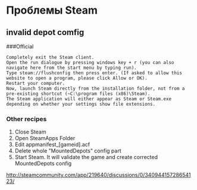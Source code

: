 Проблемы Steam
==============

invalid depot comfig
--------------------

###Official


    Completely exit the Steam client.
    Open the run dialogue by pressing windows key + r (you can also navigate here from the start menu by typing run).
    Type steam://flushconfig then press enter. (If asked to allow this website to open a program, please click Allow or OK).
    Restart your computer.
    Now, launch Steam directly from the installation folder, not from a pre-existing shortcut (~C:\program files (x86)\Steam). 
    The Steam application will either appear as Steam or Steam.exe depending on whether your settings show file extensions.

### Other recipes

1. Close Steam
2. Open SteamApps Folder
3. Edit appmanifest_[gameid].acf
4. Delete whole "MountedDepots" config part
5. Start Steam. It will validate the game and create corrected MountedDepots config

http://steamcommunity.com/app/219640/discussions/0/34094415728654123/

